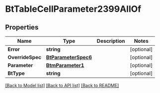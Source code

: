# BtTableCellParameter2399AllOf

## Properties

Name | Type | Description | Notes
------------ | ------------- | ------------- | -------------
**Error** | **string** |  | [optional] 
**OverrideSpec** | [**BtParameterSpec6**](BTParameterSpec-6.md) |  | [optional] 
**Parameter** | [**BtmParameter1**](BTMParameter-1.md) |  | [optional] 
**BtType** | **string** |  | [optional] 

[[Back to Model list]](../README.md#documentation-for-models) [[Back to API list]](../README.md#documentation-for-api-endpoints) [[Back to README]](../README.md)


